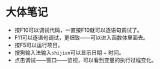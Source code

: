 # 大体笔记

* 按F10可以调试代码，一直按F10就可以逐语句调试了。
* F11可以逐语句调试，更细致——可以进入函数体里面去。
* 按F5可以运行项目。
* 搜狗输入法输入`shijian`可以显示日期 + 时间。 
* 点击调试——窗口——监视，可以看到变量的执行过程变化。

